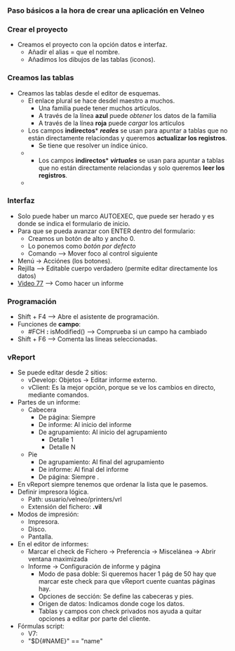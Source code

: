 


### Paso básicos a la hora de crear una aplicación en Velneo
### Crear el proyecto
* Creamos el proyecto con la opción datos e interfaz.
  * Añadir el alias = que el nombre.
  * Añadimos los dibujos de las tablas (iconos).
 
### Creamos las tablas
* Creamos las tablas desde el editor de esquemas.
  *  El enlace plural se hace desdel maestro a muchos.
     * Una familia puede tener muchos artículos.
     * A través de la línea **azul** puede *obtener* los datos de la familia
     *  A través de la línea **roja** puede *cargar* los artículos
   * Los campos **indirectos*** ***reales*** se usan para apuntar a tablas que no están directamente relaciondas y queremos **actualizar los registros**.
     * Se tiene que resolver un índice único.  
   * * Los campos **indirectos*** ***virtuales*** se usan para apuntar a tablas que no están directamente relaciondas y solo queremos **leer los registros**. 
   * 
### Interfaz
* Solo puede haber un marco AUTOEXEC, que puede ser herado y es donde se indica el formulario de inicio.
* Para que se pueda avanzar con ENTER dentro del formulario:
   *  Creamos un botón de alto y ancho 0.
   *  Lo ponemos como *botón por defecto*
   *  Comando --> Mover foco al control siguiente
 * Menú -> Acciónes (los botones).  
 * Rejilla --> Editable cuerpo verdadero (permite editar directamente los datos)
 * [Video 77](https://www.youtube.com/watch?v=-1NGm5foTdo&list=PL-bVpgNOlmioFuAHHTmRlXX2dlof9w_tY&index=77) --> Como hacer un informe 
   
### Programación 
   * Shift + F4 --> Abre el asistente de programación.
   * Funciones de **campo**:
     *  #FCH **:** isModified() --> Comprueba si un campo ha cambiado
   * Shift + F6 --> Comenta las líneas seleccionadas.
   
### vReport
* Se puede editar desde 2 sitios:
  * vDevelop: Objetos -> Editar informe externo.
  * vClient: Es la mejor opción, porque se ve los cambios en directo, mediante comandos.
* Partes de un informe:
   *  Cabecera 
      * De página: Siempre
      * De informe: Al inicio del informe
      * De agrupamiento: Al inicio del agrupamiento
         * Detalle 1
         * Detalle N
  * Pie 
    * De agrupamiento: Al final del agrupamiento
    * De informe: Al final del informe
     * De página: Siempre .
* En vReport siempre tenemos que ordenar la lista que le pasemos. 
* Definir impresora lógica.
   *  Path: usuario/velneo/printers/vrl
    * Extensión del fichero: **.vil**
 *  Modos de impresión:
     * Impresora.
     * Disco.
     * Pantalla. 
  * En el editor de informes:
    * Marcar el check de Fichero -> Preferencia -> Miscelánea -> Abrir ventana maximizada
    * Informe -> Configuración de informe y página  
       * Modo de pasa doble: Si queremos hacer 1 pág de 50 hay que marcar este check para que vReport cuente cuantas páginas hay.
       * Opciones de sección: Se define las cabeceras y pies.
       * Origen de datos: Indicamos donde coge los datos.
       * Tablas y campos con check privados nos ayuda a quitar opciones a editar por parte del cliente.
 * Fórmulas script:
   *  V7:
     * "$D{#NAME}" == "name" 

<!--stackedit_data:
eyJoaXN0b3J5IjpbLTIwMTYwNDAxNDgsLTQ3MTg0MDI3MCwtND
U0Mjg0ODk1LDQxMTc2MzE3MywtMTUxMTQ3ODcyMywtMjg4MTc2
MDUzLC03ODQ4MzYzMiwxNTA4ODQxMTg0LDk0NjAyNTI4MywtMT
c3NTQ5ODgzOCwtOTgyMjA0Mjg2LC0yMjY5ODA1MzUsOTMxMDc3
MTc3LDU1NzIxMDQzNCwxODIyMDY3MzU1LDE5NTI3MTg3OTYsLT
ExMjM0NDM5NTQsNTY4OTczMDg4LDgzMDExOTMxOCwxNDgwNDgz
MTg2XX0=
-->